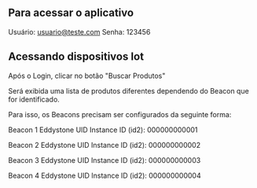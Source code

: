## Para acessar o aplicativo

Usuário: usuario@teste.com
Senha: 123456

## Acessando dispositivos Iot

Após o Login, clicar no botão "Buscar Produtos"

Será exibida uma lista de produtos diferentes dependendo do Beacon que for identificado.

Para isso, os Beacons precisam ser configurados da seguinte forma:

Beacon 1
Eddystone UID
Instance ID (id2): 000000000001

Beacon 2
Eddystone UID
Instance ID (id2): 000000000002

Beacon 3
Eddystone UID
Instance ID (id2): 000000000003

Beacon 4
Eddystone UID
Instance ID (id2): 000000000004